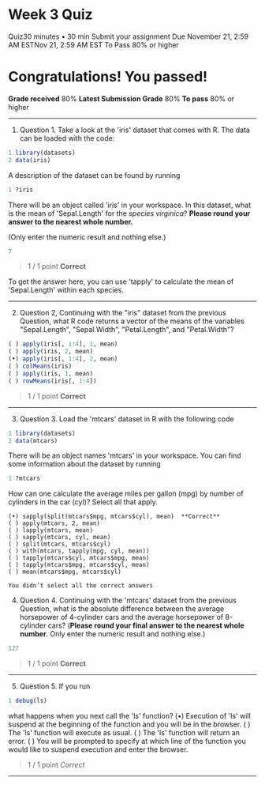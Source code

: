 # Week 3 Quiz


Quiz30 minutes • 30 min
Submit your assignment
Due November 21, 2:59 AM ESTNov 21, 2:59 AM EST
To Pass 80% or higher

  
# Congratulations! You passed!
**Grade received** 80%
**Latest Submission Grade** 80%
**To pass** 80% or higher
*********

1. Question 1. Take a look at the 'iris' dataset that comes with R. The data can be loaded with the code:
```r
1 library(datasets)
2 data(iris)
```

A description of the dataset can be found by running
```r
1 ?iris
```

There will be an object called 'iris' in your workspace. In this dataset, what is the mean of 'Sepal.Length' for the *species virginica*? 
**Please round your answer to the nearest whole number.** 


(Only enter the numeric result and nothing else.)
```r
7
```
> 1 / 1 point
> **Correct**


To get the answer here, you can use 'tapply' to calculate the mean of 'Sepal.Length' within each species.
*********


2. Question 2, Continuing with the "iris" dataset from the previous Question, what R code returns a vector of the means of the variables "Sepal.Length", 
"Sepal.Width", "Petal.Length", and "Petal.Width"?
```r
( ) apply(iris[, 1:4], 1, mean)    
( ) apply(iris, 2, mean)    
(•) apply(iris[, 1:4], 2, mean)    
( ) colMeans(iris)    
( ) apply(iris, 1, mean)    
( ) rowMeans(iris[, 1:4])    
```

> 1 / 1 point
> **Correct**
********



3. Question 3. Load the 'mtcars' dataset in R with the following code
```r
1 library(datasets)
2 data(mtcars)
```


There will be an object names 'mtcars' in your workspace. You can find some information about the dataset by running
```r
1 ?mtcars
```


How can one calculate the average miles per gallon (mpg) by number of cylinders in the car (cyl)? Select all that apply.
```
(•) sapply(split(mtcars$mpg, mtcars$cyl), mean)  **Correct**    
( ) apply(mtcars, 2, mean)    
( ) lapply(mtcars, mean)    
( ) sapply(mtcars, cyl, mean)    
( ) split(mtcars, mtcars$cyl)    
( ) with(mtcars, tapply(mpg, cyl, mean))    
( ) tapply(mtcars$cyl, mtcars$mpg, mean)    
( ) tapply(mtcars$mpg, mtcars$cyl, mean)    
( ) mean(mtcars$mpg, mtcars$cyl)
```

```
You didn’t select all the correct answers
```


4. Question 4. Continuing with the 'mtcars' dataset from the previous Question, what is the absolute difference between the average horsepower
of 4-cylinder cars and the average horsepower of 8-cylinder cars?
(**Please round your final answer to the nearest whole number**. Only enter the numeric result and nothing else.)
```r
127
```
> 1 / 1 point
> **Correct**
*******


5. Question 5. If you run 
```r
1 debug(ls)
```


what happens when you next call the 'ls' function?
(•) Execution of 'ls' will suspend at the beginning of the function and you will be in the browser.
( ) The 'ls' function will execute as usual.
( ) The 'ls' function will return an error.
( ) You will be prompted to specify at which line of the function you would like to suspend execution and enter the browser.
> 1 / 1 point
> *Correct*
********
